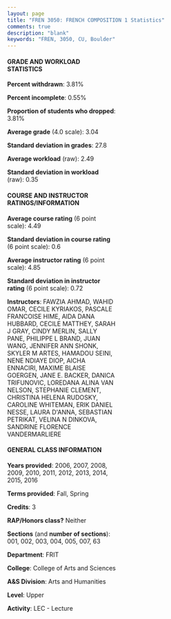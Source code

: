 ```yaml
---
layout: page
title: "FREN 3050: FRENCH COMPOSITION 1 Statistics"
comments: true
description: "blank"
keywords: "FREN, 3050, CU, Boulder"
--- 
```

<head>
<script src="https://ajax.googleapis.com/ajax/libs/jquery/2.1.3/jquery.min.js"></script>
<script src="https://dl.dropboxusercontent.com/s/pc42nxpaw1ea4o9/highcharts.js?dl=0"></script>
<!-- <script src="../assets/js/highcharts.js"></script> -->
<style type="text/css">@font-face {
	font-family: "Bebas Neue";
	src: url(https://www.filehosting.org/file/details/544349/BebasNeue%20Regular.otf) format("opentype");
	}
	h1.Bebas { 
		font-family: "Bebas Neue", Verdana, Tahoma;
	}
</style>
</head>
<body>
	<div id="container" style="float: right; width: 45%; height: 88%; margin-left: 2.5%; margin-right: 2.5%;"></div>
	<script language="JavaScript">
		$(document).ready(function() {
		var chart = {type: 'column'};
		var title = {text: 'Grade Distribution'};
		var xAxis = {categories: ['A','B','C','D','F'],crosshair: true};
		var yAxis = {min: 0,title: {text: 'Percentage'}};
		var tooltip = {headerFormat: '<center><b><span style="font-size:20px">{point.key}</span></b></center>',
		               pointFormat: '<td style="padding:0"><b>{point.y:.1f}%</b></td>',
		               footerFormat: '</table>',shared: true,useHTML: true};
		var plotOptions = {column: {pointPadding: 0.0,borderWidth: 0}};  
		var credits = {enabled: false};var series= [{name: 'Percent',data: [34.05,45.86,16.93,1.77,1.4,]}];
		var json = {};
		json.chart = chart;
		json.title = title;
		json.tooltip = tooltip;
		json.xAxis = xAxis;
		json.yAxis = yAxis;  
		json.series = series;
		json.plotOptions = plotOptions;  
		json.credits = credits;
		$('#container').highcharts(json);
	});
	</script>
</body>
			   
#### GRADE AND WORKLOAD STATISTICS

**Percent withdrawn**: 3.81%

**Percent incomplete**: 0.55%

**Proportion of students who dropped**: 3.81%

**Average grade** (4.0 scale): 3.04

**Standard deviation in grades**: 27.8

**Average workload** (raw): 2.49

**Standard deviation in workload** (raw): 0.35

#### COURSE AND INSTRUCTOR RATINGS/INFORMATION

**Average course rating** (6 point scale): 4.49

**Standard deviation in course rating** (6 point scale): 0.6

**Average instructor rating** (6 point scale): 4.85

**Standard deviation in instructor rating** (6 point scale): 0.72

**Instructors**: FAWZIA AHMAD, WAHID OMAR, CECILE KYRIAKOS, PASCALE FRANCOISE HIME, AIDA DANA HUBBARD, CECILE MATTHEY, SARAH J GRAY, CINDY MERLIN, SALLY PANE, PHILIPPE L BRAND, JUAN WANG, JENNIFER ANN SHONK, SKYLER M ARTES, HAMADOU SEINI, NENE NDIAYE DIOP, AICHA ENNACIRI, MAXIME BLAISE GOERGEN, JANE E. BACKER, DANICA TRIFUNOVIC, LOREDANA ALINA VAN NELSON, STEPHANIE CLEMENT, CHRISTINA HELENA RUDOSKY, CAROLINE WHITEMAN, ERIK DANIEL NESSE, LAURA D'ANNA, SEBASTIAN PETRIKAT, VELINA N DINKOVA, SANDRINE FLORENCE VANDERMARLIERE

#### GENERAL CLASS INFORMATION

**Years provided**: 2006, 2007, 2008, 2009, 2010, 2011, 2012, 2013, 2014, 2015, 2016

**Terms provided**: Fall, Spring

**Credits**: 3

**RAP/Honors class?** Neither

**Sections** (and **number of sections**): 001, 002, 003, 004, 005, 007, 63

**Department**: FRIT

**College**: College of Arts and Sciences

**A&S Division**: Arts and Humanities

**Level**: Upper

**Activity**: LEC - Lecture